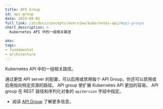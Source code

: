 ```yaml
---
title: API Group
id: api-group
date: 2019-09-02
full_link: /zh/docs/concepts/overview/kubernetes-api/#api-groups
short_description: >
  Kubernetes API 中的一组相关路径

aka:
tags:
- fundamental
- architecture
---
```


<!-- 
---
title: API Group
id: api-group
date: 2019-09-02
full_link: /docs/concepts/overview/kubernetes-api/#api-groups
short_description: >
  A set of related paths in the Kubernetes API.

aka:
tags:
- fundamental
- architecture
---										  
-->


<!-- 
A set of related paths in Kubernetes API.  
-->
Kubernetes API 中的一组相关路径。

<!--more-->																																																																											  

<!-- 
You can enable or disable each API group by changing the configuration of your API server. You can also disable or enable paths to specific resources. API group makes it easier to extend the Kubernetes API. The API group is specified in a REST path and in the `apiVersion` field of a serialized object. 
-->
通过更改 API server 的配置，可以启用或禁用每个 API Group。你还可以禁用或启用指向特定资源的路径。 API group 使扩展 Kubernetes API 更加的容易。 API group 在 REST 路径和序列化对象的 `apiVersion` 字段中指定。

<!-- 
* Read [API Group](/docs/concepts/overview/kubernetes-api/#api-groups) for more information. 
-->
* 阅读 [API Group](/zh/docs/concepts/overview/kubernetes-api/#api-groups) 了解更多信息。
